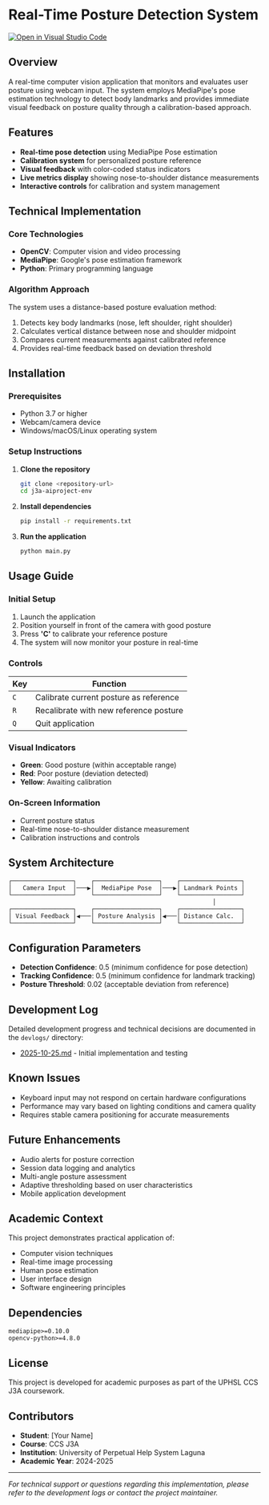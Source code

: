 # Real-Time Posture Detection System

[![Open in Visual Studio Code](https://classroom.github.com/assets/open-in-vscode-2e0aaae1b6195c2367325f4f02e2d04e9abb55f0b24a779b69b11b9e10269abc.svg)](https://classroom.github.com/online_ide?assignment_repo_id=21282326&assignment_repo_type=AssignmentRepo)

## Overview

A real-time computer vision application that monitors and evaluates user posture using webcam input. The system employs MediaPipe's pose estimation technology to detect body landmarks and provides immediate visual feedback on posture quality through a calibration-based approach.

## Features

- **Real-time pose detection** using MediaPipe Pose estimation
- **Calibration system** for personalized posture reference
- **Visual feedback** with color-coded status indicators
- **Live metrics display** showing nose-to-shoulder distance measurements
- **Interactive controls** for calibration and system management

## Technical Implementation

### Core Technologies
- **OpenCV**: Computer vision and video processing
- **MediaPipe**: Google's pose estimation framework
- **Python**: Primary programming language

### Algorithm Approach
The system uses a distance-based posture evaluation method:
1. Detects key body landmarks (nose, left shoulder, right shoulder)
2. Calculates vertical distance between nose and shoulder midpoint
3. Compares current measurements against calibrated reference
4. Provides real-time feedback based on deviation threshold

## Installation

### Prerequisites
- Python 3.7 or higher
- Webcam/camera device
- Windows/macOS/Linux operating system

### Setup Instructions

1. **Clone the repository**
   ```bash
   git clone <repository-url>
   cd j3a-aiproject-env
   ```

2. **Install dependencies**
   ```bash
   pip install -r requirements.txt
   ```

3. **Run the application**
   ```bash
   python main.py
   ```

## Usage Guide

### Initial Setup
1. Launch the application
2. Position yourself in front of the camera with good posture
3. Press **'C'** to calibrate your reference posture
4. The system will now monitor your posture in real-time

### Controls
| Key | Function |
|-----|----------|
| `C` | Calibrate current posture as reference |
| `R` | Recalibrate with new reference posture |
| `Q` | Quit application |

### Visual Indicators
- **Green**: Good posture (within acceptable range)
- **Red**: Poor posture (deviation detected)
- **Yellow**: Awaiting calibration

### On-Screen Information
- Current posture status
- Real-time nose-to-shoulder distance measurement
- Calibration instructions and controls

## System Architecture

```
┌─────────────────┐    ┌──────────────────┐    ┌─────────────────┐
│   Camera Input  │───▶│  MediaPipe Pose  │───▶│ Landmark Points │
└─────────────────┘    └──────────────────┘    └─────────────────┘
                                                         │
┌─────────────────┐    ┌──────────────────┐    ┌─────────────────┐
│ Visual Feedback │◀───│ Posture Analysis │◀───│ Distance Calc.  │
└─────────────────┘    └──────────────────┘    └─────────────────┘
```

## Configuration Parameters

- **Detection Confidence**: 0.5 (minimum confidence for pose detection)
- **Tracking Confidence**: 0.5 (minimum confidence for landmark tracking)
- **Posture Threshold**: 0.02 (acceptable deviation from reference)

## Development Log

Detailed development progress and technical decisions are documented in the `devlogs/` directory:
- [2025-10-25.md](devlogs/2025-10-25.md) - Initial implementation and testing

## Known Issues

- Keyboard input may not respond on certain hardware configurations
- Performance may vary based on lighting conditions and camera quality
- Requires stable camera positioning for accurate measurements

## Future Enhancements

- Audio alerts for posture correction
- Session data logging and analytics
- Multi-angle posture assessment
- Adaptive thresholding based on user characteristics
- Mobile application development

## Academic Context

This project demonstrates practical application of:
- Computer vision techniques
- Real-time image processing
- Human pose estimation
- User interface design
- Software engineering principles

## Dependencies

```
mediapipe>=0.10.0
opencv-python>=4.8.0
```

## License

This project is developed for academic purposes as part of the UPHSL CCS J3A coursework.

## Contributors

- **Student**: [Your Name]
- **Course**: CCS J3A
- **Institution**: University of Perpetual Help System Laguna
- **Academic Year**: 2024-2025

---

*For technical support or questions regarding this implementation, please refer to the development logs or contact the project maintainer.*